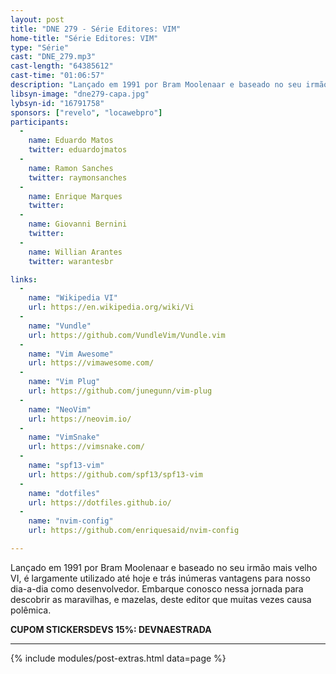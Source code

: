 ```yaml
---
layout: post
title: "DNE 279 - Série Editores: VIM"
home-title: "Série Editores: VIM"
type: "Série"
cast: "DNE_279.mp3"
cast-length: "64385612"
cast-time: "01:06:57"
description: "Lançado em 1991 por Bram Moolenaar e baseado no seu irmão mais velho VI, é largamente utilizado até hoje e trás inúmeras vantagens para nosso dia-a-dia como desenvolvedor. Embarque conosco nessa jornada para descobrir as maravilhas, e mazelas, deste editor que muitas vezes causa polêmica."
libsyn-image: "dne279-capa.jpg"
lybsyn-id: "16791758"
sponsors: ["revelo", "locawebpro"]
participants:
  -
    name: Eduardo Matos
    twitter: eduardojmatos
  -
    name: Ramon Sanches
    twitter: raymonsanches
  -
    name: Enrique Marques
    twitter: 
  -
    name: Giovanni Bernini
    twitter: 
  -
    name: Willian Arantes
    twitter: warantesbr

links:
  -
    name: "Wikipedia VI"
    url: https://en.wikipedia.org/wiki/Vi
  -
    name: "Vundle"
    url: https://github.com/VundleVim/Vundle.vim
  -
    name: "Vim Awesome"
    url: https://vimawesome.com/
  -
    name: "Vim Plug"
    url: https://github.com/junegunn/vim-plug
  -
    name: "NeoVim"
    url: https://neovim.io/
  -
    name: "VimSnake"
    url: https://vimsnake.com/ 
  -
    name: "spf13-vim"
    url: https://github.com/spf13/spf13-vim
  -
    name: "dotfiles"
    url: https://dotfiles.github.io/
  -
    name: "nvim-config"
    url: https://github.com/enriquesaid/nvim-config 

---
```


Lançado em 1991 por Bram Moolenaar e baseado no seu irmão mais velho VI, é largamente utilizado até hoje e trás inúmeras vantagens para nosso dia-a-dia como desenvolvedor. Embarque conosco nessa jornada para descobrir as maravilhas, e mazelas, deste editor que muitas vezes causa polêmica.

<strong>CUPOM STICKERSDEVS 15%: DEVNAESTRADA</strong>

---

{% include modules/post-extras.html data=page %}
